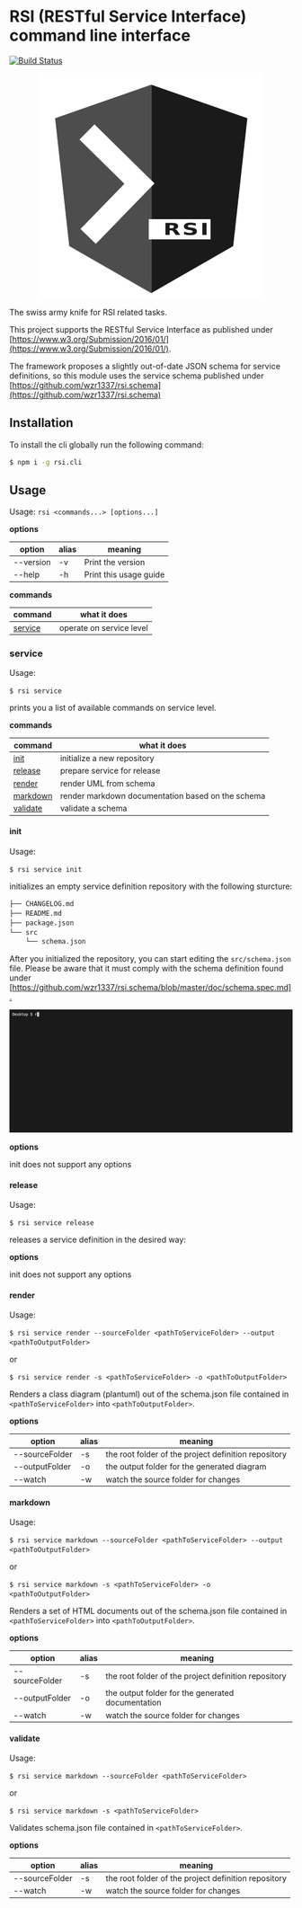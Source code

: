 # RSI (RESTful Service Interface) command line interface

[![Build Status](https://travis-ci.com/wzr1337/rsi.cli.svg?branch=master)](https://travis-ci.com/wzr1337/rsi.cli)

<center>

![RSI.cli](https://raw.githubusercontent.com/wzr1337/rsi.cli/master/assets/logo.png)

</center>

The swiss army knife for RSI related tasks.

This project supports the RESTful Service Interface as published under [https://www.w3.org/Submission/2016/01/](https://www.w3.org/Submission/2016/01/).

The framework proposes a slightly out-of-date JSON schema for service definitions, so this module uses the service schema published under [https://github.com/wzr1337/rsi.schema](https://github.com/wzr1337/rsi.schema)

## Installation

To install the cli globally run the following command:

```bash
$ npm i -g rsi.cli
```


## Usage

Usage: `rsi <commands...> [options...]`

**options**

  | option          | alias | meaning                                                 |
  | --------------- | ----- |-------------------------------------------------------- |
  | --version       | -v    | Print the version                                       |
  | --help          | -h    | Print this usage guide                                  |

**commands**

  | command                       | what it does                                                    |
  | ----------------------------- | --------------------------------------------------------------- |
  | [service](#service)           | operate on service level                                        |

### <a name="service"></a>service

  Usage:
  
  `$ rsi service`

  prints you a list of available commands on service level.

**commands**

  | command                       | what it does                                                    |
  | ----------------------------- | --------------------------------------------------------------- |
  | [init](#service.init)         | initialize a new repository                                     |
  | [release](#service.release)   | prepare service for release                                    |
  | [render](#service.render)     | render UML from schema                                          |
  | [markdown](#service.markdown) | render markdown documentation based on the schema               |
  | [validate](#service.validate) | validate a schema                                               |

#### <a name="service.init"></a>init

  Usage: 
  
  `$ rsi service init`
  
  initializes an empty service definition repository with the following sturcture:

  ```bash
  ├── CHANGELOG.md
  ├── README.md
  ├── package.json
  └── src
      └── schema.json
  ```

  After you initialized the repository, you can start editing the `src/schema.json` file. Please be aware that it must comply with the
  schema definition found under [<https://github.com/wzr1337/rsi.schema/blob/master/doc/schema.spec.md].>

  ![RSI.cli](https://raw.githubusercontent.com/wzr1337/rsi.cli/master/assets/rsi.cli.gif)

**options**

  init does not support any options

#### <a name="service.release"></a>release

  Usage:
  
  `$ rsi service release`
  
  releases a service definition in the desired way:

**options**

  init does not support any options

#### <a name="service.render"></a>render

  Usage:
  
  `$ rsi service render --sourceFolder <pathToServiceFolder> --output <pathToOutputFolder>`

  or

  `$ rsi service render -s <pathToServiceFolder> -o <pathToOutputFolder>`
  
  Renders a class diagram (plantuml) out of the schema.json file contained in `<pathToServiceFolder>` into `<pathToOutputFolder>`.

**options**

  | option          | alias | meaning                                                 |
  | --------------- | ----- | ------------------------------------------------------- |
  | --sourceFolder  | -s    | the root folder of the project definition repository    |
  | --outputFolder  | -o    | the output folder for the generated diagram             |
  | --watch         | -w    | watch the source folder for changes                     |
  
#### <a name="service.markdown"></a>markdown

  Usage:
  
  `$ rsi service markdown --sourceFolder <pathToServiceFolder> --output <pathToOutputFolder>`

  or

  `$ rsi service markdown -s <pathToServiceFolder> -o <pathToOutputFolder>`
  
  Renders a set of HTML documents out of the schema.json file contained in `<pathToServiceFolder>` into `<pathToOutputFolder>`.

**options**

  | option          | alias | meaning                                                 |
  | --------------- | ----- | ------------------------------------------------------- |
  | --sourceFolder  | -s    | the root folder of the project definition repository    |
  | --outputFolder  | -o    | the output folder for the generated documentation       |
  | --watch         | -w    | watch the source folder for changes                     |

#### <a name="service.vlaidate"></a>validate

  Usage:
  
  `$ rsi service markdown --sourceFolder <pathToServiceFolder>`

  or

  `$ rsi service markdown -s <pathToServiceFolder>`
  
  Validates schema.json file contained in `<pathToServiceFolder>`.

**options**

  | option          | alias | meaning                                                 |
  | --------------- | ----- | ------------------------------------------------------- |
  | --sourceFolder  | -s    | the root folder of the project definition repository    |
  | --watch         | -w    | watch the source folder for changes                     |
